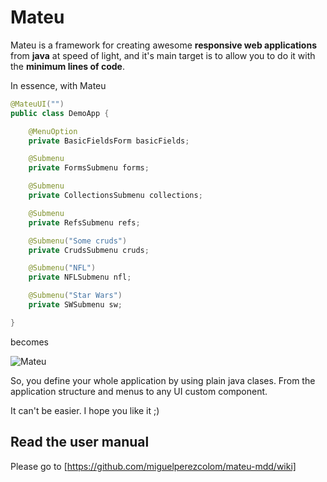 # Mateu

Mateu is a framework for creating awesome **responsive web applications** from **java** at speed of light, and it's main target is to allow you to do it with the **minimum lines of code**.

In essence, with Mateu

```java
@MateuUI("")
public class DemoApp {

    @MenuOption
    private BasicFieldsForm basicFields;

    @Submenu
    private FormsSubmenu forms;

    @Submenu
    private CollectionsSubmenu collections;

    @Submenu
    private RefsSubmenu refs;

    @Submenu("Some cruds")
    private CrudsSubmenu cruds;

    @Submenu("NFL")
    private NFLSubmenu nfl;

    @Submenu("Star Wars")
    private SWSubmenu sw;

}

```

becomes

![Mateu](https://raw.githubusercontent.com/miguelperezcolom/mateu-mdd/master/doc/images/frontpage.png)

So, you define your whole application by using plain java clases. From the application structure and menus to any UI custom component.

It can't be easier. I hope you like it ;)


## Read the user manual

Please go to [https://github.com/miguelperezcolom/mateu-mdd/wiki]

